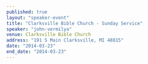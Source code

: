 ```yaml
---
published: true
layout: "speaker-event"
title: "Clarksville Bible Church - Sunday Service"
speaker: "john-vermilya"
venue: Clarksville Bible Church
address: "191 S Main Clarksville, MI 48815"
date: "2014-03-23"
end_date: "2014-03-23"
---
```


